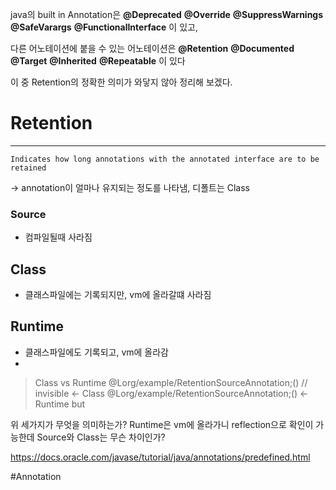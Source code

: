 java의 built in Annotation은
**@Deprecated**
**@Override**
**@SuppressWarnings**
**@SafeVarargs**
**@FunctionalInterface**
이 있고,

다른 어노테이션에 붙을 수 있는 어노테이션은
**@Retention**
**@Documented**
**@Target**
**@Inherited**
**@Repeatable**
이 있다

이 중 Retention의 정확한 의미가 와닿지 않아 정리해 보겠다.

# Retention
---
```
Indicates how long annotations with the annotated interface are to be retained
```
-> annotation이 얼마나 유지되는 정도를 나타냄, 디폴트는 Class
### Source
- 컴파일될때 사라짐

## Class
- 클래스파일에는 기록되지만, vm에 올라갈떄 사라짐
 
## Runtime
- 클래스파일에도 기록되고, vm에 올라감
- 

> Class vs Runtime
@Lorg/example/RetentionSourceAnnotation;() // invisible <- Class
@Lorg/example/RetentionSourceAnnotation;() <- Runtime
but


위 세가지가 무엇을 의미하는가?
Runtime은 vm에 올라가니 reflection으로 확인이 가능한데 Source와 Class는 무슨 차이인가?




https://docs.oracle.com/javase/tutorial/java/annotations/predefined.html


#Annotation